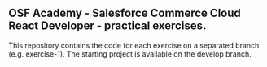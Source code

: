 ## OSF Academy - Salesforce Commerce Cloud React Developer - practical exercises.

This repository contains the code for each exercise on a separated branch (e.g. exercise-1). The starting project is available on the develop branch.
